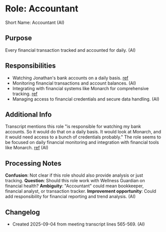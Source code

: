 # Role: Accountant

Short Name: Accountant (AI)

## Purpose

Every financial transaction tracked and accounted for daily. (AI)

## Responsibilities

- Watching Jonathan's bank accounts on a daily basis. [ref](meetings/2025-09-03-initial-setup.md:565-569)
- Monitoring financial transactions and account balances. (AI)
- Integrating with financial systems like Monarch for comprehensive tracking. [ref](meetings/2025-09-03-initial-setup.md:565-569)
- Managing access to financial credentials and secure data handling. (AI)

## Additional Info

Transcript mentions this role "is responsible for watching my bank accounts. So it would do that on a daily basis. It would look at Monarch, and it would need access to a bunch of credentials probably." The role seems to be focused on daily financial monitoring and integration with financial tools like Monarch. [ref](meetings/2025-09-03-initial-setup.md:565-569) (AI)

## Processing Notes

**Confusion**: Not clear if this role should also provide analysis or just tracking. **Question**: Should this role work with Wellness Guardian on financial health? **Ambiguity**: "Accountant" could mean bookkeeper, financial analyst, or transaction tracker. **Improvement opportunity**: Could add responsibility for financial reporting and trend analysis. (AI)

## Changelog

- Created 2025-09-04 from meeting transcript lines 565-569. (AI)